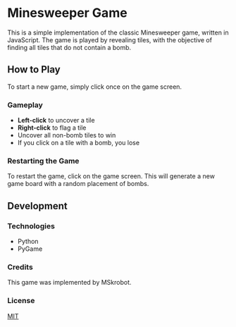 # Minesweeper Game

This is a simple implementation of the classic Minesweeper game, written in JavaScript. The game is played by revealing tiles, with the objective of finding all tiles that do not contain a bomb.

## How to Play

To start a new game, simply click once on the game screen.

### Gameplay

- **Left-click** to uncover a tile
- **Right-click** to flag a tile
- Uncover all non-bomb tiles to win
- If you click on a tile with a bomb, you lose

### Restarting the Game

To restart the game, click on the game screen. This will generate a new game board with a random placement of bombs.

## Development

### Technologies

- Python
- PyGame

### Credits

This game was implemented by MSkrobot.

### License

[MIT](https://choosealicense.com/licenses/mit/)
